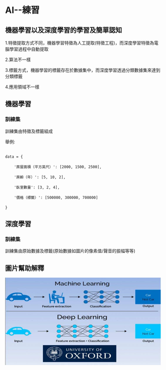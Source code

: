 # AI--練習
## 機器學習以及深度學習的學習及簡單認知

1.特徵提取方式不同，機器學習特徵為人工提取(特徵工程)，而深度學習特徵為電腦學習過程中自動提取

2.算法不一樣

3.標籤方式，機器學習的標籤存在於數據集中，而深度學習透過分類數據集來達到分類標籤

4.應用領域不一樣

## 機器學習

### 訓練集

   訓練集由特徵及標籤組成

舉例:
```

data = {

    '房屋面積（平方英尺）': [2000, 1500, 2500],
    
    '房齡（年）': [5, 10, 2],
    
    '臥室數量': [3, 2, 4],
    
    '價格（標籤）': [500000, 300000, 700000]
    
}

```
## 深度學習

### 訓練集

   訓練集由原始數據及標籤(原始數據如圖片的像素值/聲音的振幅等等)

## 圖片幫助解釋
![image](https://github.com/patrickLin0930/AI--/blob/main/ml-dl%20%E5%B0%8D%E6%AF%94%E5%9C%96.jpg)
